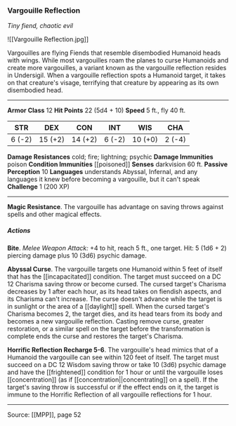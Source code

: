 ### Vargouille Reflection
_Tiny fiend, chaotic evil_

![[Vargouille Reflection.jpg]]

Vargouilles are flying Fiends that resemble disembodied Humanoid heads with wings. While most vargouilles roam the planes to curse Humanoids and create more vargouilles, a variant known as the vargouille reflection resides in Undersigil. When a vargouille reflection spots a Humanoid target, it takes on that creature's visage, terrifying that creature by appearing as its own disembodied head.




---

**Armor Class** 12
**Hit Points** 22 (5d4 + 10)
**Speed** 5 ft., fly 40 ft.

| STR     | DEX     | CON     | INT     | WIS     | CHA     |
|---------|---------|---------|---------|---------|---------|
| 6 (-2) | 15 (+2) | 14 (+2) | 6 (-2) | 10 (+0) | 2 (-4) |

**Damage Resistances** cold; fire; lightning; psychic
**Damage Immunities** poison
**Condition Immunities** [[poisoned]]
**Senses** darkvision 60 ft.
**Passive Perception** 10
**Languages** understands Abyssal, Infernal, and any languages it knew before becoming a vargouille, but it can't speak
**Challenge** 1 (200 XP)

---

**Magic Resistance**. The vargouille has advantage on saving throws against spells and other magical effects.

##### Actions
**Bite**. _Melee Weapon Attack:_ +4 to hit, reach 5 ft., one target. Hit: 5 (1d6 + 2) piercing damage plus 10 (3d6) psychic damage.

**Abyssal Curse**. The vargouille targets one Humanoid within 5 feet of itself that has the [[incapacitated]] condition. The target must succeed on a DC 12 Charisma saving throw or become cursed. The cursed target's Charisma decreases by 1 after each hour, as its head takes on fiendish aspects, and its Charisma can't increase. The curse doesn't advance while the target is in sunlight or the area of a [[daylight]] spell. When the cursed target's Charisma becomes 2, the target dies, and its head tears from its body and becomes a new vargouille reflection. Casting remove curse, greater restoration, or a similar spell on the target before the transformation is complete ends the curse and restores the target's Charisma.

**Horrific Reflection Recharge 5-6**. The vargouille's head mimics that of a Humanoid the vargouille can see within 120 feet of itself. The target must succeed on a DC 12 Wisdom saving throw or take 10 (3d6) psychic damage and have the [[frightened]] condition for 1 hour or until the vargouille loses [[concentration]] (as if [[concentration||concentrating]] on a spell). If the target's saving throw is successful or if the effect ends on it, the target is immune to the Horrific Reflection of all vargouille reflections for 1 hour.


---

Source: [[MPP]], page 52